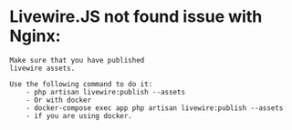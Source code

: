 # Livewire.JS not found issue with Nginx:
	Make sure that you have published
	livewire assets.

	Use the following command to do it:
		- php artisan livewire:publish --assets
		- Or with docker
		- docker-compose exec app php artisan livewire:publish --assets
		- if you are using docker.